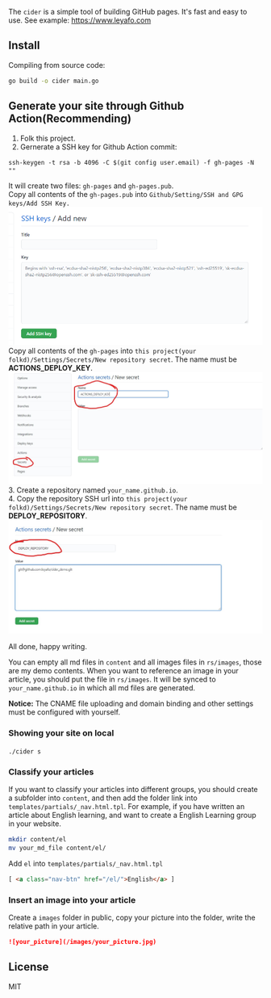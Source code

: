The `cider` is a simple tool of building GitHub pages. It's fast and easy to use. See example: https://www.leyafo.com

## Install
Compiling from source code:  
```bash
go build -o cider main.go
```

## Generate your site through Github Action(Recommending)
1. Folk this project.
2. Gernerate a SSH key for Github Action commit:
```
ssh-keygen -t rsa -b 4096 -C $(git config user.email) -f gh-pages -N ""
```
It will create two files: `gh-pages` and `gh-pages.pub`.   
Copy all contents of the `gh-pages.pub` into `Github/Setting/SSH and GPG keys/Add SSH Key.`  
![ssh_public_key](rs/images/ssh_pub.png)   
Copy all contents of the `gh-pages` into `this project(your folkd)/Settings/Secrets/New repository secret`. The name must be **ACTIONS_DEPLOY_KEY**.  
![ssh_private_key](rs/images/ssh_private.jpg)  
3. Create a repository named `your_name.github.io`.    
4. Copy the repository SSH url into `this project(your folkd)/Settings/Secrets/New repository secret`. The name must be **DEPLOY_REPOSITORY**.  
![ssh_repository_url](rs/images/repository_url.jpg)

All done, happy writing.   

You can empty all md files in `content` and all images files in `rs/images`, those are my demo contents. When you want to reference an image in your article, you should put the file in `rs/images`. It will be synced to `your_name.github.io` in which all md files are generated.

**Notice:** The CNAME file uploading and domain binding and other settings must be configured with yourself.  

### Showing your site on local
`./cider s`

### Classify your articles
If you want to classify your articles into different groups, you should create a subfolder into `content`, and then add the folder link into `templates/partials/_nav.html.tpl`. For example, if you have written an article about English learning, and want to create a English Learning group in your website.
```bash
mkdir content/el
mv your_md_file content/el/
```

Add `el` into `templates/partials/_nav.html.tpl`
```html
[ <a class="nav-btn" href="/el/">English</a> ]
```

### Insert an image into your article
Create a `images` folder in public, copy your picture into the folder, write the relative path in your article.
```markdown
![your_picture](/images/your_picture.jpg)
```

## License

MIT
